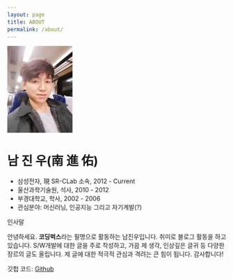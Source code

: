 ```yaml
---
layout: page
title: ABOUT
permalink: /about/
---
```


![title](./assets/profile.jpg)

# 남 진 우(南 進 佑)
* 삼성전자, 現 SR-CLab 소속, 2012 - Current 
* 울산과학기술원, 석사, 2010 - 2012
* 부경대학교, 학사, 2002 - 2006 
* 관심분야: 머신러닝, 인공지능 그리고 자기계발(?)

인사말

 안녕하세요. **코딩벅스**라는 필명으로 활동하는 남진우입니다. 취미로 블로그 활동을 하고 있습니다. S/W개발에 대한 글을 주로 작성하고, 가끔 제 생각, 인상깊은 글귀 등 다양한 장르의 글도 올립니다. 제 글에 대한 적극적 관심과 격려는 큰 힘이 됩니다. 감사합니다!

깃헙 코드:  [Github](https://github.com/junimnjw)    


